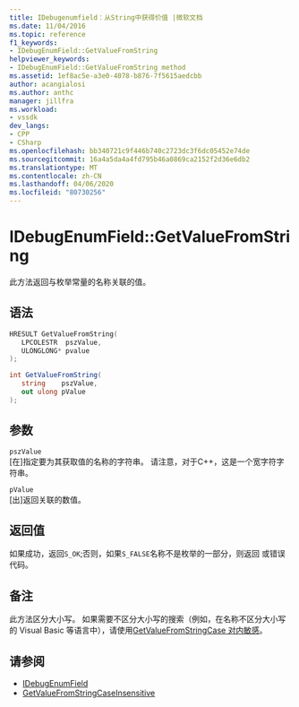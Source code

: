 ```yaml
---
title: IDebugenumfield：从String中获得价值 |微软文档
ms.date: 11/04/2016
ms.topic: reference
f1_keywords:
- IDebugEnumField::GetValueFromString
helpviewer_keywords:
- IDebugEnumField::GetValueFromString method
ms.assetid: 1ef8ac5e-a3e0-4078-b876-7f5615aedcbb
author: acangialosi
ms.author: anthc
manager: jillfra
ms.workload:
- vssdk
dev_langs:
- CPP
- CSharp
ms.openlocfilehash: bb340721c9f446b740c2723dc3f6dc05452e74de
ms.sourcegitcommit: 16a4a5da4a4fd795b46a0869ca2152f2d36e6db2
ms.translationtype: MT
ms.contentlocale: zh-CN
ms.lasthandoff: 04/06/2020
ms.locfileid: "80730256"
---
```

# <a name="idebugenumfieldgetvaluefromstring"></a>IDebugEnumField::GetValueFromString
此方法返回与枚举常量的名称关联的值。

## <a name="syntax"></a>语法

```cpp
HRESULT GetValueFromString(
   LPCOLESTR  pszValue,
   ULONGLONG* pvalue
);
```

```csharp
int GetValueFromString(
   string    pszValue,
   out ulong pValue
);
```

## <a name="parameters"></a>参数
`pszValue`\
[在]指定要为其获取值的名称的字符串。 请注意，对于C++，这是一个宽字符字符串。

`pValue`\
[出]返回关联的数值。

## <a name="return-value"></a>返回值
 如果成功，返回`S_OK`;否则，如果`S_FALSE`名称不是枚举的一部分，则返回 或错误代码。

## <a name="remarks"></a>备注
 此方法区分大小写。 如果需要不区分大小写的搜索（例如，在名称不区分大小写的 Visual Basic 等语言中），请使用[GetValueFromStringCase 对内敏感](../../../extensibility/debugger/reference/idebugenumfield-getvaluefromstringcaseinsensitive.md)。

## <a name="see-also"></a>请参阅
- [IDebugEnumField](../../../extensibility/debugger/reference/idebugenumfield.md)
- [GetValueFromStringCaseInsensitive](../../../extensibility/debugger/reference/idebugenumfield-getvaluefromstringcaseinsensitive.md)
